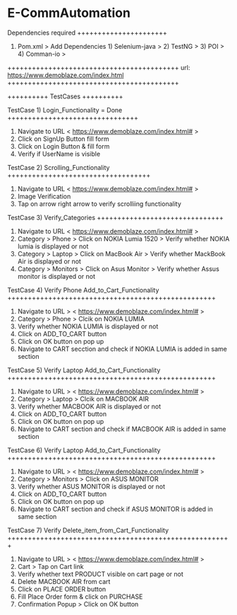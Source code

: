 # E-CommAutomation


Dependencies required 
++++++++++++++++++++++

1) Pom.xml >
		Add Dependencies 
		1) Selenium-java > <!-- https://mvnrepository.com/artifact/org.seleniumhq.selenium/selenium-java --> 
		2) TestNG > 	   <!-- https://mvnrepository.com/artifact/org.testng/testng -->
		3) POI > 		   <!-- https://mvnrepository.com/artifact/org.apache.poi/poi -->
		4) Comman-io >     <!-- https://mvnrepository.com/artifact/org.apache.commons/commons-io -->
		


++++++++++++++++++++++++++++++++++++++++++
url: https://www.demoblaze.com/index.html
++++++++++++++++++++++++++++++++++++++++++

++++++++++
TestCases
++++++++++

TestCase 1) Login_Functionality = Done
++++++++++++++++++++++++++++++++

1) Navigate to URL < https://www.demoblaze.com/index.html# >
2) Click on SignUp Button fill form
3) Click on Login Button & fill form
4) Verify if UserName is visible

TestCase 2) Scrolling_Functionality
+++++++++++++++++++++++++++++++++++

1) Navigate to URL < https://www.demoblaze.com/index.html# >
2) Image Verification 
3) Tap on arrow right arrow to verify scrolliing functionality

TestCase 3) Verify_Categories
+++++++++++++++++++++++++++++++

1) Navigate to URL < https://www.demoblaze.com/index.html# >
2) Category > Phone > Click on NOKIA Lumia 1520 > Verify whether NOKIA lumia is displayed or not
3) Category > Laptop > Click on MacBook Air > Verify whether MackBook Air is displayed or not
4) Category > Monitors > Click on Asus Monitor > Verify whether Assus monitor is displayed or not

TestCase 4) Verify Phone Add_to_Cart_Functionality
+++++++++++++++++++++++++++++++++++++++++++++++++++

1) Navigate to URL > < https://www.demoblaze.com/index.html# >
2) Category > Phone > Clcik on NOKIA LUMIA
3) Verify whether NOKIA LUMIA is displayed or not
4) Click on ADD_TO_CART button
5) Click on OK button on pop up
6) Navigate to CART secction and check if NOKIA LUMIA is added in same section

TestCase 5) Verify Laptop Add_to_Cart_Functionality
+++++++++++++++++++++++++++++++++++++++++++++++++++

1) Navigate to URL > < https://www.demoblaze.com/index.html# >
2) Category > Laptop > Clcik on MACBOOK AIR
3) Verify whether MACBOOK AIR is displayed or not
4) Click on ADD_TO_CART button
5) Click on OK button on pop up 
6) Navigate to CART section and check if MACBOOK AIR is added in same section


TestCase 6) Verify Laptop Add_to_Cart_Functionality
+++++++++++++++++++++++++++++++++++++++++++++++++++
	
1) Navigate to URL > < https://www.demoblaze.com/index.html# >
2) Category > Monitors > Click on ASUS MONITOR
3) Verify whether ASUS MONITOR is displayed or not
4) Click on ADD_TO_CART button
5) Click on OK button on pop up 
6) Navigate to CART section and check if ASUS MONITOR is added in same section


TestCase 7) Verify Delete_item_from_Cart_Functionality
+++++++++++++++++++++++++++++++++++++++++++++++++++++++

1) Navigate to URL > < https://www.demoblaze.com/index.html# >
2) Cart > Tap on Cart link 
3) Verify whether text PRODUCT visible on cart page or not
4) Delete MACBOOK AIR from cart
5) Click on PLACE ORDER button
6) Fill Place Order form & click on PURCHASE
7) Confirmation Popup > Click on OK button

